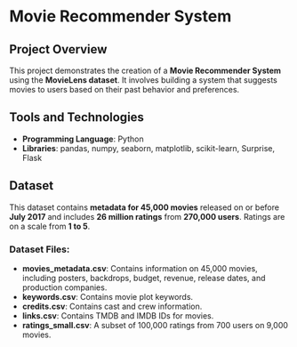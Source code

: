# Movie Recommender System

## Project Overview
This project demonstrates the creation of a **Movie Recommender System** using the **MovieLens dataset**. It involves building a system that suggests movies to users based on their past behavior and preferences.

## Tools and Technologies
- **Programming Language**: Python
- **Libraries**: pandas, numpy, seaborn, matplotlib, scikit-learn, Surprise, Flask

## Dataset
This dataset contains **metadata for 45,000 movies** released on or before **July 2017** and includes **26 million ratings** from **270,000 users**. Ratings are on a scale from **1 to 5**.

### Dataset Files:
- **movies_metadata.csv**: Contains information on 45,000 movies, including posters, backdrops, budget, revenue, release dates, and production companies.
- **keywords.csv**: Contains movie plot keywords.
- **credits.csv**: Contains cast and crew information.
- **links.csv**: Contains TMDB and IMDB IDs for movies.
- **ratings_small.csv**: A subset of 100,000 ratings from 700 users on 9,000 movies.
